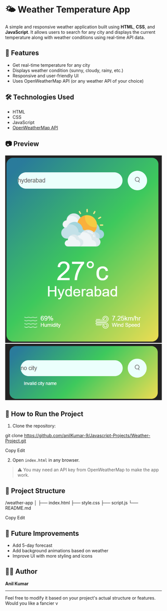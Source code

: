 # 🌤️ Weather Temperature App

A simple and responsive weather application built using **HTML**, **CSS**, and **JavaScript**. It allows users to search for any city and displays the current temperature along with weather conditions using real-time API data.

## 🔧 Features

- Get real-time temperature for any city
- Displays weather condition (sunny, cloudy, rainy, etc.)
- Responsive and user-friendly UI
- Uses OpenWeatherMap API (or any weather API of your choice)

## 🛠️ Technologies Used

- HTML
- CSS
- JavaScript
- [OpenWeatherMap API](https://openweathermap.org/api)

## 📷 Preview

![Weather App Preview](correct.png) <!-- Replace with your screenshot if available -->
![Weather App Preview](invalid.png)

## 🚀 How to Run the Project

1. Clone the repository:

git clone https://github.com/anilKumar-9/Javascript-Projects/Weather-Project.git


Copy
Edit

2. Open `index.html` in any browser.

> ⚠️ You may need an API key from OpenWeatherMap to make the app work.

## 📁 Project Structure

/weather-app
│
├── index.html
├── style.css
├── script.js
└── README.md


Copy
Edit

## 📌 Future Improvements

- Add 5-day forecast
- Add background animations based on weather
- Improve UI with more styling and icons

## 🙋‍♂️ Author

**Anil Kumar**

---

Feel free to modify it based on your project's actual structure or features. Would you like a fancier v